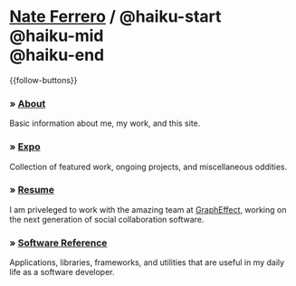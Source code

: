 # [Nate Ferrero](/) / @haiku-start <br/>@haiku-mid <br/>@haiku-end
{{follow-buttons}}

### &raquo; [About](/about/)
Basic information about me, my work, and this site.

### &raquo; [Expo](/expo/)
Collection of featured work, ongoing projects, and miscellaneous oddities.

### &raquo; [Resume](/resume/)
I am priveleged to work with the amazing team at <a href="http://grapheffect.com/" target="_blank">GraphEffect</a>, working on the next generation of social collaboration software.

### &raquo; [Software Reference](/software/)
Applications, libraries, frameworks, and utilities that are useful in my daily life as a software developer.